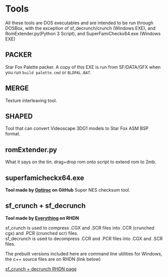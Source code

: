 # Tools
All these tools are DOS executables and are intended to be run through DOSBox, with the exception of sf_decrunch/crunch (Windows EXE), and RomExtender.py(Python 3 Script), and SuperFamiCheckx64.exe (Windows EXE)

## PACKER
Star Fox Palette packer. A copy of this EXE is run from SF/DATA/GFX when you run ``build palette.cmd`` or ``BLDPAL.BAT``.

## MERGE
Texture interleaving tool.

## SHAPED
Tool that can convert Videoscape 3DG1 models to Star Fox ASM BSP format.

## romExtender.py
What it says on the tin. drag+drop rom onto script to extend rom to 2mb.

## superfamicheckx64.exe  
**Tool made by [Optiroc](https://github.com/Optiroc) on GitHub**
Super NES checksum tool.

## sf_crunch + sf_decrunch
**Tool made by [Everything](https://www.romhacking.net/community/3898/) on RHDN**

sf_crunch is used to compress .CGX and .SCR files into .CCR (crunched cgx) and .PCR (crunched scr) files.<br />
sf_decrunch is used to decompress .CCR and .PCR files into .CGX and .SCR files.

The prebuilt versions included here are command line utilities for Windows, the c++ source files are on RHDN (link below)

[sf_crunch + decrunch RHDN page](https://www.romhacking.net/utilities/1543/)
